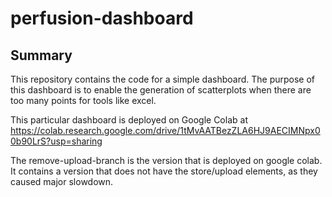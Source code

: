 # perfusion-dashboard

## Summary

This repository contains the code for a simple dashboard. The purpose
of this dashboard is to enable the generation of scatterplots when there
are too many points for tools like excel.

This particular dashboard is deployed on Google Colab at
https://colab.research.google.com/drive/1tMvAATBezZLA6HJ9AECIMNpx00b90LrS?usp=sharing

The remove-upload-branch is the version that is deployed on google colab. It
contains a version that does not have the store/upload elements, as they caused
major slowdown.